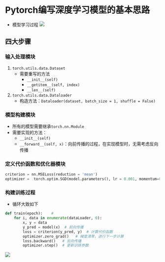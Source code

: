 # Pytorch编写深度学习模型的基本思路
- 模型学习过程
![](https://s2.loli.net/2022/07/18/7ECb9plHZeFGoBj.png)
## 四大步骤
### 输入处理模块
1. `torch.utils.data.Dataset`
	- 需要重写的方法
		- `__init__(self)`
		- `__getitem__(self, index)`
		- `__len__(self)`
2. `torch.utils.data.Dataloader`
	- 构造方法：`Dataloader(dataset, batch_size = 1, shuffle = False)`
### 模型构建模块
- 所有的模型需要继承`torch.nn.Module`
- 需要实现的方法：
	- `__init__(self)`
	- `__forward__(self, x)`：向前传播的过程，在实现模型时，无需考虑反向传播
### 定义代价函数和优化器模块
```python
criterion = nn.MSELoss(reduction = 'mean')
optimizer =  torch.optim.SGD(model.parameters(), lr = 0.001, momentum=0.9)
```
### 构建训练过程
- 循环大致如下
```python
def train(epoch):    # 
	for i, data in enumerate(dataLoader, 0):
		x, y = data
		y_pred = model(x)  # 前向传播
		loss = criterion(y_pred, y)  # 计算代价函数
		optimizer.zero_grad()   # 梯度清零，进行下一步计算
		loss.backward()   # 反向传播
		optimizer.step()  # 更新训练参数
```

![](https://s2.loli.net/2022/07/18/2OAuod83iEGPIyz.png)
